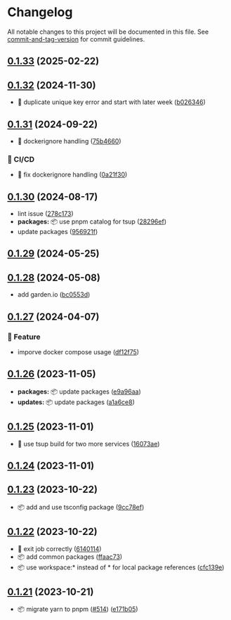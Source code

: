 # Changelog

All notable changes to this project will be documented in this file. See [commit-and-tag-version](https://github.com/absolute-version/commit-and-tag-version) for commit guidelines.

## [0.1.33](https://github.com/demokratie-live/democracy-development/compare/import-conference-week-details@v0.1.32...import-conference-week-details@v0.1.33) (2025-02-22)

## [0.1.32](https://github.com/demokratie-live/democracy-development/compare/import-conference-week-details@v0.1.31...import-conference-week-details@v0.1.32) (2024-11-30)


* 🐛 duplicate unique key error and start with later week ([b026346](https://github.com/demokratie-live/democracy-development/commit/b026346e6c399a9f783eeb065912efb7014fec0c))

## [0.1.31](https://github.com/demokratie-live/democracy-development/compare/import-conference-week-details@v0.1.30...import-conference-week-details@v0.1.31) (2024-09-22)


* 🐛 dockerignore handling ([75b4660](https://github.com/demokratie-live/democracy-development/commit/75b4660fae655d2cf9c3847611707dac177f82cc))


### 👷 CI/CD

* 👷 fix dockerignore handling ([0a21f30](https://github.com/demokratie-live/democracy-development/commit/0a21f3020ff68334d259743a87f14bec76dd6b1c))

## [0.1.30](https://github.com/demokratie-live/democracy-development/compare/import-conference-week-details@v0.1.29...import-conference-week-details@v0.1.30) (2024-08-17)


* lint issue ([278c173](https://github.com/demokratie-live/democracy-development/commit/278c173747494d461347ec04f38ca92542f25be7))
* **packages:** 📦 use pnpm catalog for tsup ([28296ef](https://github.com/demokratie-live/democracy-development/commit/28296efc10543878f19af319b92e8b86a07c9fe2))
* update packages ([956921f](https://github.com/demokratie-live/democracy-development/commit/956921f3fc83f93e606a403d75463d38641fc595))

## [0.1.29](https://github.com/demokratie-live/democracy-development/compare/import-conference-week-details@v0.1.28...import-conference-week-details@v0.1.29) (2024-05-25)

## [0.1.28](https://github.com/demokratie-live/democracy-development/compare/import-conference-week-details@v0.1.27...import-conference-week-details@v0.1.28) (2024-05-08)


* add garden.io ([bc0553d](https://github.com/demokratie-live/democracy-development/commit/bc0553d2dbae414c2d9f418dc06530bcc2ea82e7))

## [0.1.27](https://github.com/demokratie-live/democracy-development/compare/import-conference-week-details@v0.1.26...import-conference-week-details@v0.1.27) (2024-04-07)


### 🚀 Feature

* imporve docker compose usage ([df12f75](https://github.com/demokratie-live/democracy-development/commit/df12f751199dc85ac0ca7d9425d09faf3af836ea))

## [0.1.26](https://github.com/demokratie-live/democracy-development/compare/import-conference-week-details@v0.1.25...import-conference-week-details@v0.1.26) (2023-11-05)


* **packages:** 📦 update packages ([e9a96aa](https://github.com/demokratie-live/democracy-development/commit/e9a96aa5cab9ba01f3a871d5cd9df03c389ffc34))
* **updates:** 📦 update packages ([a1a6ce8](https://github.com/demokratie-live/democracy-development/commit/a1a6ce8f5b434d08c2daa5bce96b1ed0a0b41cdd))

## [0.1.25](https://github.com/demokratie-live/democracy-development/compare/import-conference-week-details@v0.1.24...import-conference-week-details@v0.1.25) (2023-11-01)


* 🐛 use tsup build for two more services ([16073ae](https://github.com/demokratie-live/democracy-development/commit/16073aed026fe6b2132590cdf242535375935c7d))

## [0.1.24](https://github.com/demokratie-live/democracy-development/compare/import-conference-week-details@v0.1.23...import-conference-week-details@v0.1.24) (2023-11-01)

## [0.1.23](https://github.com/demokratie-live/democracy-development/compare/import-conference-week-details@v0.1.22...import-conference-week-details@v0.1.23) (2023-10-22)


* 📦️ add and use tsconfig package ([9cc78ef](https://github.com/demokratie-live/democracy-development/commit/9cc78efa450817dbbb6317bcda49faca66a91c28))

## [0.1.22](https://github.com/demokratie-live/democracy-development/compare/import-conference-week-details@v0.1.21...import-conference-week-details@v0.1.22) (2023-10-22)


* 🐛 exit job correctly ([6140114](https://github.com/demokratie-live/democracy-development/commit/6140114dcc6b31e5e2525d0cb8fcc684f1e28299))
* 📦️ add common packages ([ffaac73](https://github.com/demokratie-live/democracy-development/commit/ffaac738ab8bd2376bdc6f792c741a51df253002))
* 📦️ use workspace:* instead of * for local package references ([cfc139e](https://github.com/demokratie-live/democracy-development/commit/cfc139e62c56dcd67c363d45227bb7675acb863a))

## [0.1.21](https://github.com/demokratie-live/democracy-development/compare/import-conference-week-details@v0.1.10...import-conference-week-details@v0.1.21) (2023-10-21)


* 📦️ migrate yarn to pnpm ([#514](https://github.com/demokratie-live/democracy-development/issues/514)) ([e171b05](https://github.com/demokratie-live/democracy-development/commit/e171b05ac0b007e070c73e804f9322f61c95903b))
